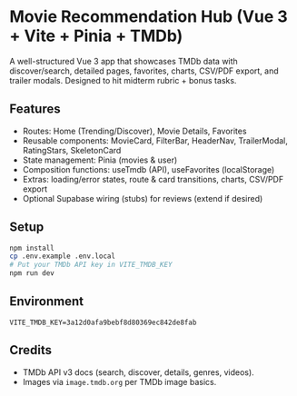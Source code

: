 
# Movie Recommendation Hub (Vue 3 + Vite + Pinia + TMDb)

A well-structured Vue 3 app that showcases TMDb data with discover/search, detailed pages, favorites, charts, CSV/PDF export, and trailer modals. Designed to hit midterm rubric + bonus tasks.

## Features
- Routes: Home (Trending/Discover), Movie Details, Favorites
- Reusable components: MovieCard, FilterBar, HeaderNav, TrailerModal, RatingStars, SkeletonCard
- State management: Pinia (movies & user)
- Composition functions: useTmdb (API), useFavorites (localStorage)
- Extras: loading/error states, route & card transitions, charts, CSV/PDF export
- Optional Supabase wiring (stubs) for reviews (extend if desired)

## Setup
```bash
npm install
cp .env.example .env.local
# Put your TMDb API key in VITE_TMDB_KEY
npm run dev
```

## Environment
```
VITE_TMDB_KEY=3a12d0afa9bebf8d80369ec842de8fab
```

## Credits
- TMDb API v3 docs (search, discover, details, genres, videos).
- Images via `image.tmdb.org` per TMDb image basics.
